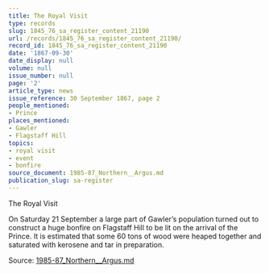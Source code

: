 ```yaml
---
title: The Royal Visit
type: records
slug: 1845_76_sa_register_content_21190
url: /records/1845_76_sa_register_content_21190/
record_id: 1845_76_sa_register_content_21190
date: '1867-09-30'
date_display: null
volume: null
issue_number: null
page: '2'
article_type: news
issue_reference: 30 September 1867, page 2
people_mentioned:
- Prince
places_mentioned:
- Gawler
- Flagstaff Hill
topics:
- royal visit
- event
- bonfire
source_document: 1985-87_Northern__Argus.md
publication_slug: sa-register
---
```


The Royal Visit

On Saturday 21 September a large part of Gawler’s population turned out to construct a huge bonfire on Flagstaff Hill to be lit on the arrival of the Prince.  It is estimated that some 60 tons of wood were heaped together and saturated with kerosene and tar in preparation.

Source: [1985-87_Northern__Argus.md](/downloads/markdown/1985-87_Northern__Argus.md)
